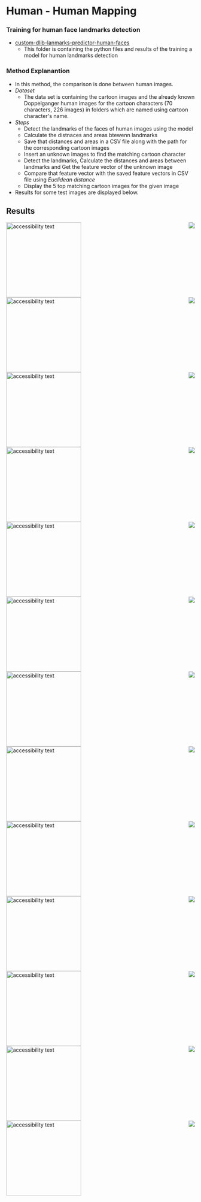 # Human - Human Mapping #

### Training for human face landmarks detection ###

  * [custom-dlib-lanmarks-predictor-human-faces](https://github.com/PrasadM96/Doppelganger-Cartoon-CO425/tree/main/custom-dlib-lanmarks-predictor-human-faces)
    * This folder is containing the python files and results of the training a model for human landmarks detection
    
    
 ### Method Explanantion ###
  * In this method, the comparison is done between human images.
  * _Dataset_
    * The data set is containing the cartoon images and the already known Doppelganger human images for the cartoon characters (70 characters, 226 images) in folders which are 
    named using cartoon character's name.
  * _Steps_
    * Detect the landmarks of the faces of human images using the model
    * Calculate the distnaces and areas btewenn landmarks
    * Save that distances and areas in a CSV file along with the path for the corresponding cartoon images 
    * Insert an unknown images to find the matching cartoon character
    * Detect the landmarks, Calculate the distances and areas between landmarks and Get the feature vector of the unknown image
    * Compare that feature vector with the saved feature vectors in CSV file using _Euclidean distance_
    * Display the 5 top matching cartoon images for the given image
  * Results for some test  images are displayed below.
      
## Results ##

<div height=300>
<img src="https://github.com/PrasadM96/Doppelganger-Cartoon-CO425/blob/main/custom-dlib-shape-predictor-human-human-mappring/Test%20images/alice.jpg" width=200 alt="accessibility text">
 <span> <img align="right" src="https://github.com/PrasadM96/Doppelganger-Cartoon-CO425/blob/main/custom-dlib-shape-predictor-human-human-mappring/Results/alice_match.png"> </span>
</div>
<div  height=300>
<img src="https://github.com/PrasadM96/Doppelganger-Cartoon-CO425/blob/main/custom-dlib-shape-predictor-human-human-mappring/Test%20images/elarstic.jpg"  width=200 alt="accessibility text">
 <span> <img align="right" src="https://github.com/PrasadM96/Doppelganger-Cartoon-CO425/blob/main/custom-dlib-shape-predictor-human-human-mappring/Results/elarstic_match.png"> </span>
</div>
<div  height=300>
<img src="https://github.com/PrasadM96/Doppelganger-Cartoon-CO425/blob/main/custom-dlib-shape-predictor-human-human-mappring/Test%20images/eric.jpg" width=200  alt="accessibility text">
  <span> <img  align="right" src="https://github.com/PrasadM96/Doppelganger-Cartoon-CO425/blob/main/custom-dlib-shape-predictor-human-human-mappring/Results/eric_match.png"> </span>
</div>
<div>
<img src="https://github.com/PrasadM96/Doppelganger-Cartoon-CO425/blob/main/custom-dlib-shape-predictor-human-human-mappring/Test%20images/flynn.jpg" width=200  alt="accessibility text">
  <span> <img align="right" src="https://github.com/PrasadM96/Doppelganger-Cartoon-CO425/blob/main/custom-dlib-shape-predictor-human-human-mappring/Results/flynn_match.png"> </span>
</div>
<div>
<img src="https://github.com/PrasadM96/Doppelganger-Cartoon-CO425/blob/main/custom-dlib-shape-predictor-human-human-mappring/Test%20images/hans.jpg" width=200  alt="accessibility text">
  <span> <img align="right" src="https://github.com/PrasadM96/Doppelganger-Cartoon-CO425/blob/main/custom-dlib-shape-predictor-human-human-mappring/Results/hans_match.png"> </span>
</div>
<div>
<img src="https://github.com/PrasadM96/Doppelganger-Cartoon-CO425/blob/main/custom-dlib-shape-predictor-human-human-mappring/Test%20images/hiccup.jpg" width=200  alt="accessibility text">
  <span> <img align="right" src="https://github.com/PrasadM96/Doppelganger-Cartoon-CO425/blob/main/custom-dlib-shape-predictor-human-human-mappring/Results/hiccup_match.png"> </span>
</div>
<div>
<img src="https://github.com/PrasadM96/Doppelganger-Cartoon-CO425/blob/main/custom-dlib-shape-predictor-human-human-mappring/Test%20images/hiro.jpg" width=200  alt="accessibility text">
  <span> <img align="right" src="https://github.com/PrasadM96/Doppelganger-Cartoon-CO425/blob/main/custom-dlib-shape-predictor-human-human-mappring/Results/hiro_match.png"> </span>
</div>
<div>
<img src="https://github.com/PrasadM96/Doppelganger-Cartoon-CO425/blob/main/custom-dlib-shape-predictor-human-human-mappring/Test%20images/images.jpg" width=200  alt="accessibility text">
  <span> <img align="right" src="https://github.com/PrasadM96/Doppelganger-Cartoon-CO425/blob/main/custom-dlib-shape-predictor-human-human-mappring/Results/images_match.png"> </span>
</div> 
<div>
<img src="https://github.com/PrasadM96/Doppelganger-Cartoon-CO425/blob/main/custom-dlib-shape-predictor-human-human-mappring/Test%20images/jackfrost_2.jpg" width=200  alt="accessibility text">
  <span> <img align="right" src="https://github.com/PrasadM96/Doppelganger-Cartoon-CO425/blob/main/custom-dlib-shape-predictor-human-human-mappring/Results/alice_match.png"> </span>
</div> 
<div>
<img src="https://github.com/PrasadM96/Doppelganger-Cartoon-CO425/blob/main/custom-dlib-shape-predictor-human-human-mappring/Test%20images/rapunzel.jpg" width=200  alt="accessibility text">
  <span> <img align="right" src="https://github.com/PrasadM96/Doppelganger-Cartoon-CO425/blob/main/custom-dlib-shape-predictor-human-human-mappring/Results/rapunzel_match.png"> </span>
</div> 
<div>
<img src="https://github.com/PrasadM96/Doppelganger-Cartoon-CO425/blob/main/custom-dlib-shape-predictor-human-human-mappring/Test%20images/sid.jpg" width=200  alt="accessibility text">
  <span> <img align="right" src="https://github.com/PrasadM96/Doppelganger-Cartoon-CO425/blob/main/custom-dlib-shape-predictor-human-human-mappring/Results/sid.png"> </span>
</div>
 <div>
<img src="https://github.com/PrasadM96/Doppelganger-Cartoon-CO425/blob/main/custom-dlib-shape-predictor-human-human-mappring/Test%20images/slivermist.jpg" width=200  alt="accessibility text">
   <span> <img align="right" src="https://github.com/PrasadM96/Doppelganger-Cartoon-CO425/blob/main/custom-dlib-shape-predictor-human-human-mappring/Results/silvermist.png"> </span>
</div> 
<div>
<img src="https://github.com/PrasadM96/Doppelganger-Cartoon-CO425/blob/main/custom-dlib-shape-predictor-human-human-mappring/Test%20images/snow.jpg" width=200  alt="accessibility text">
  <span> <img align="right" src="https://github.com/PrasadM96/Doppelganger-Cartoon-CO425/blob/main/custom-dlib-shape-predictor-human-human-mappring/Results/snow.png"> </span>
</div>


